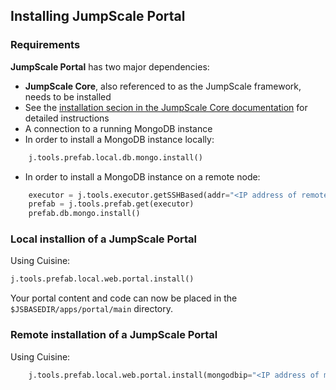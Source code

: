 ## Installing JumpScale Portal

### Requirements

**JumpScale Portal** has two major dependencies:

 - **JumpScale Core**, also referenced to as the JumpScale framework, needs to be installed
  - See the [installation secion in the JumpScale Core documentation](https://gig.gitbooks.io/jumpscale-core8/content/GettingStarted/Installation.html) for detailed instructions
 - A connection to a running MongoDB instance
  - In order to install a MongoDB instance locally:

```py
    j.tools.prefab.local.db.mongo.install()
```

  - In order to install a MongoDB instance on a remote node:

```py
    executor = j.tools.executor.getSSHBased(addr="<IP address of remote machine>", port="SSH port of remote machine", login="username", passwd= "password")
    prefab = j.tools.prefab.get(executor)
    prefab.db.mongo.install()
```


### Local installion of a JumpScale Portal

Using Cuisine:

```py
j.tools.prefab.local.web.portal.install()
```

Your portal content and code can now be placed in the `$JSBASEDIR/apps/portal/main` directory.


### Remote installation of a JumpScale Portal

Using Cuisine:

```py
    j.tools.prefab.local.web.portal.install(mongodbip="<IP address of machine with MongoDB>", mongoport="<MondoDB port>")
```

